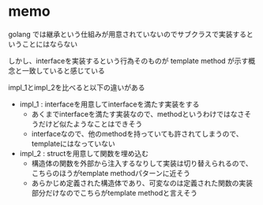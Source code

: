 # memo

golang では継承という仕組みが用意されていないのでサブクラスで実装するということにはならない

しかし、interfaceを実装するという行為そのものが template method が示す概念と一致していると感じている

impl_1とimpl_2を比べると以下の違いがある

- impl_1 : interfaceを用意してinterfaceを満たす実装をする
  - あくまでinterfaceを満たす実装なので、methodというわけではなさそうだけど似たようなことはできそう
  - interfaceなので、他のmethodを持っていても許されてしまうので、templateにはなっていない
- impl_2 : structを用意して関数を埋め込む
  - 構造体の関数を外部から注入するなりして実装は切り替えられるので、こちらのほうがtemplate methodパターンに近そう
  - あらかじめ定義された構造体であり、可変なのは定義された関数の実装部分だけなのでこちらがtemplate methodと言えそう
